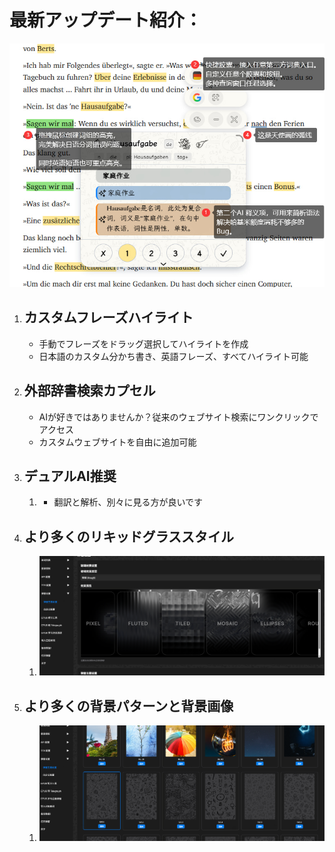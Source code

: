 # 最新アップデート紹介：

![](../../intro/start/assets/pill.png)
1. ## カスタムフレーズハイライト
    - 手動でフレーズをドラッグ選択してハイライトを作成
    - 日本語のカスタム分かち書き、英語フレーズ、すべてハイライト可能
2. ## 外部辞書検索カプセル
    - AIが好きではありませんか？従来のウェブサイト検索にワンクリックでアクセス
    - カスタムウェブサイトを自由に追加可能
3. ## デュアルAI推奨
	1.  - 翻訳と解析、別々に見る方が良いです
4. ## より多くのリキッドグラススタイル
	1. ![](<./assets/Pasted image 20251013195057.png>)
5. ## より多くの背景パターンと背景画像
	1. ![](<./assets/Pasted image 20251013195031.png>)
